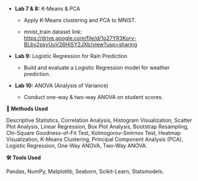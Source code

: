 
- **Lab 7 & 8:** K-Means & PCA

  - Apply K-Means clustering and PCA to MNIST.

  - mnist_train dataset link: https://drive.google.com/file/d/1o27YR3Kory-BLby2pxyUuV26HiSY2JXb/view?usp=sharing

- **Lab 9:** Logistic Regression for Rain Prediction

  - Build and evaluate a Logistic Regression model for weather prediction.

- **Lab 10:** ANOVA (Analysis of Variance)

  - Conduct one-way & two-way ANOVA on student scores.

**🔬 Methods Used**

Descriptive Statistics, Correlation Analysis, Histogram Visualization, Scatter Plot Analysis, Linear Regression, Box Plot Analysis, Bootstrap Resampling, Chi-Square Goodness-of-Fit Test, Kolmogorov-Smirnov Test, Heatmap Visualization, K-Means Clustering, Principal Component Analysis (PCA), Logistic Regression, One-Way ANOVA, Two-Way ANOVA.

**🛠 Tools Used ️**

Pandas, NumPy, Matplotlib, Seaborn, Scikit-Learn, Statsmodels.

